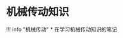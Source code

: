 # 机械传动知识

!!! info "机械传动"
    * 在学习机械传动知识的笔记

<object data="机械传动_吴必兴.pdf" type="application/pdf" width="100%" height="800">
    <embed src="机械传动_吴必兴.pdf" type="application/pdf" />
</object>
